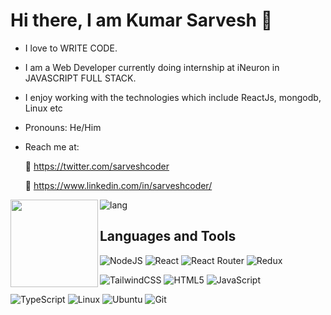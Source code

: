 # Hi there, I am Kumar Sarvesh 👋
 - I love to WRITE CODE.
 - I am a Web Developer currently doing internship at iNeuron in JAVASCRIPT FULL STACK.
 - I enjoy working with the technologies which include ReactJs, mongodb, Linux etc
 - Pronouns: He/Him
 - Reach me at: 

    👤 https://twitter.com/sarveshcoder
   
    🔶 https://www.linkedin.com/in/sarveshcoder/
   

<img align="left" width= "" height="140px" src="https://github-readme-stats.vercel.app/api?username=kr-sarvesh&hide=contribs,prs&show_icons=true&theme=synthwave" />

![lang](https://github-readme-stats.vercel.app/api/top-langs/?username=kr-sarvesh&layout=compact)

## Languages and Tools

![NodeJS](https://img.shields.io/badge/node.js-6DA55F?style=for-the-badge&logo=node.js&logoColor=white) 
![React](https://img.shields.io/badge/react-%2320232a.svg?style=for-the-badge&logo=react&logoColor=%2361DAFB)
![React Router](https://img.shields.io/badge/React_Router-CA4245?style=for-the-badge&logo=react-router&logoColor=white)
![Redux](https://img.shields.io/badge/redux-%23593d88.svg?style=for-the-badge&logo=redux&logoColor=white)

![TailwindCSS](https://img.shields.io/badge/tailwindcss-%2338B2AC.svg?style=for-the-badge&logo=tailwind-css&logoColor=white)
![HTML5](https://img.shields.io/badge/html5-%23E34F26.svg?style=for-the-badge&logo=html5&logoColor=white)
![JavaScript](https://img.shields.io/badge/javascript-%23323330.svg?style=for-the-badge&logo=javascript&logoColor=%23F7DF1E)

![TypeScript](https://img.shields.io/badge/typescript-%23007ACC.svg?style=for-the-badge&logo=typescript&logoColor=white)
![Linux](https://img.shields.io/badge/Linux-FCC624?style=for-the-badge&logo=linux&logoColor=black)
![Ubuntu](https://img.shields.io/badge/Ubuntu-E95420?style=for-the-badge&logo=ubuntu&logoColor=white)
![Git](https://img.shields.io/badge/git-%23F05033.svg?style=for-the-badge&logo=git&logoColor=white)

